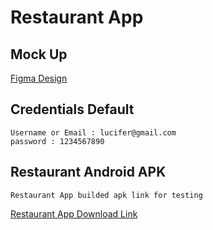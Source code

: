 # Restaurant App

## Mock Up

[Figma Design](https://www.figma.com/file/G0oH8DdONm9DG3QYa0Duba/Restaurant-App?node-id=0%3A1)

## Credentials Default

    Username or Email : lucifer@gmail.com
    password : 1234567890

## Restaurant Android APK

    Restaurant App builded apk link for testing

[Restaurant App Download Link](https://drive.google.com/file/d/1OLU7N_FBEZV93l6okSJizLrZnh3pZbSz/view?usp=sharing)
